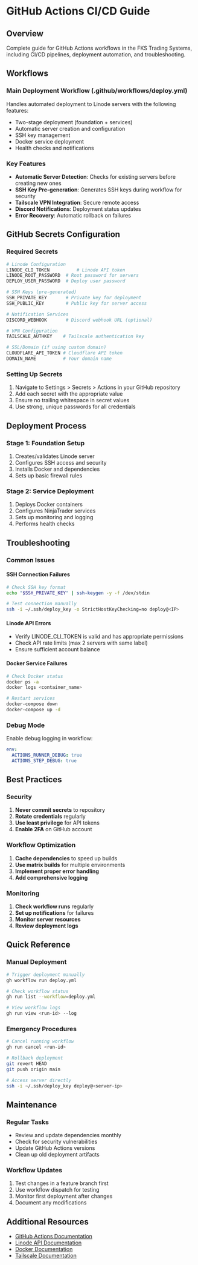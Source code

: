 # GitHub Actions CI/CD Guide

## Overview
Complete guide for GitHub Actions workflows in the FKS Trading Systems, including CI/CD pipelines, deployment automation, and troubleshooting.

## Workflows

### Main Deployment Workflow (.github/workflows/deploy.yml)
Handles automated deployment to Linode servers with the following features:
- Two-stage deployment (foundation + services)
- Automatic server creation and configuration
- SSH key management
- Docker service deployment
- Health checks and notifications

### Key Features
- **Automatic Server Detection**: Checks for existing servers before creating new ones
- **SSH Key Pre-generation**: Generates SSH keys during workflow for security
- **Tailscale VPN Integration**: Secure remote access
- **Discord Notifications**: Deployment status updates
- **Error Recovery**: Automatic rollback on failures

## GitHub Secrets Configuration

### Required Secrets
```bash
# Linode Configuration
LINODE_CLI_TOKEN          # Linode API token
LINODE_ROOT_PASSWORD  # Root password for servers
DEPLOY_USER_PASSWORD  # Deploy user password

# SSH Keys (pre-generated)
SSH_PRIVATE_KEY       # Private key for deployment
SSH_PUBLIC_KEY        # Public key for server access

# Notification Services
DISCORD_WEBHOOK       # Discord webhook URL (optional)

# VPN Configuration
TAILSCALE_AUTHKEY    # Tailscale authentication key

# SSL/Domain (if using custom domain)
CLOUDFLARE_API_TOKEN # Cloudflare API token
DOMAIN_NAME          # Your domain name
```

### Setting Up Secrets
1. Navigate to Settings > Secrets > Actions in your GitHub repository
2. Add each secret with the appropriate value
3. Ensure no trailing whitespace in secret values
4. Use strong, unique passwords for all credentials

## Deployment Process

### Stage 1: Foundation Setup
1. Creates/validates Linode server
2. Configures SSH access and security
3. Installs Docker and dependencies
4. Sets up basic firewall rules

### Stage 2: Service Deployment
1. Deploys Docker containers
2. Configures NinjaTrader services
3. Sets up monitoring and logging
4. Performs health checks

## Troubleshooting

### Common Issues

#### SSH Connection Failures
```bash
# Check SSH key format
echo "$SSH_PRIVATE_KEY" | ssh-keygen -y -f /dev/stdin

# Test connection manually
ssh -i ~/.ssh/deploy_key -o StrictHostKeyChecking=no deploy@<IP>
```

#### Linode API Errors
- Verify LINODE_CLI_TOKEN is valid and has appropriate permissions
- Check API rate limits (max 2 servers with same label)
- Ensure sufficient account balance

#### Docker Service Failures
```bash
# Check Docker status
docker ps -a
docker logs <container_name>

# Restart services
docker-compose down
docker-compose up -d
```

### Debug Mode
Enable debug logging in workflow:
```yaml
env:
  ACTIONS_RUNNER_DEBUG: true
  ACTIONS_STEP_DEBUG: true
```

## Best Practices

### Security
1. **Never commit secrets** to repository
2. **Rotate credentials** regularly
3. **Use least privilege** for API tokens
4. **Enable 2FA** on GitHub account

### Workflow Optimization
1. **Cache dependencies** to speed up builds
2. **Use matrix builds** for multiple environments
3. **Implement proper error handling**
4. **Add comprehensive logging**

### Monitoring
1. **Check workflow runs** regularly
2. **Set up notifications** for failures
3. **Monitor server resources**
4. **Review deployment logs**

## Quick Reference

### Manual Deployment
```bash
# Trigger deployment manually
gh workflow run deploy.yml

# Check workflow status
gh run list --workflow=deploy.yml

# View workflow logs
gh run view <run-id> --log
```

### Emergency Procedures
```bash
# Cancel running workflow
gh run cancel <run-id>

# Rollback deployment
git revert HEAD
git push origin main

# Access server directly
ssh -i ~/.ssh/deploy_key deploy@<server-ip>
```

## Maintenance

### Regular Tasks
- Review and update dependencies monthly
- Check for security vulnerabilities
- Update GitHub Actions versions
- Clean up old deployment artifacts

### Workflow Updates
1. Test changes in a feature branch first
2. Use workflow dispatch for testing
3. Monitor first deployment after changes
4. Document any modifications

## Additional Resources
- [GitHub Actions Documentation](https://docs.github.com/en/actions)
- [Linode API Documentation](https://www.linode.com/api/v4)
- [Docker Documentation](https://docs.docker.com)
- [Tailscale Documentation](https://tailscale.com/kb)

